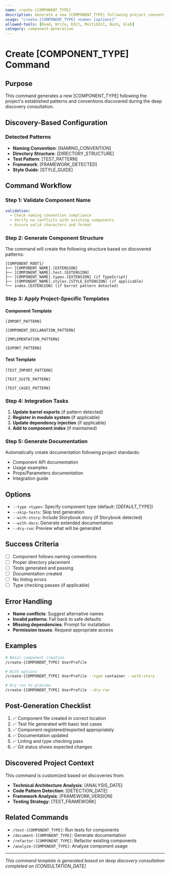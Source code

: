 ```yaml
---
name: create-[COMPONENT_TYPE]
description: Generate a new [COMPONENT_TYPE] following project conventions
usage: "create-[COMPONENT_TYPE] <name> [options]"
allowed-tools: [Read, Write, Edit, MultiEdit, Bash, Glob]
category: component-generation
---
```


# Create [COMPONENT_TYPE] Command

## Purpose
This command generates a new [COMPONENT_TYPE] following the project's established patterns and conventions discovered during the deep discovery consultation.

## Discovery-Based Configuration

### Detected Patterns
- **Naming Convention**: [NAMING_CONVENTION]
- **Directory Structure**: [DIRECTORY_STRUCTURE]
- **Test Pattern**: [TEST_PATTERN]
- **Framework**: [FRAMEWORK_DETECTED]
- **Style Guide**: [STYLE_GUIDE]

## Command Workflow

### Step 1: Validate Component Name
```yaml
validation:
  - Check naming convention compliance
  - Verify no conflicts with existing components
  - Ensure valid characters and format
```

### Step 2: Generate Component Structure

The command will create the following structure based on discovered patterns:

```
[COMPONENT_ROOT]/
├── [COMPONENT_NAME].[EXTENSION]
├── [COMPONENT_NAME].test.[EXTENSION]
├── [COMPONENT_NAME].types.[EXTENSION] (if TypeScript)
├── [COMPONENT_NAME].styles.[STYLE_EXTENSION] (if applicable)
└── index.[EXTENSION] (if barrel pattern detected)
```

### Step 3: Apply Project-Specific Templates

#### Component Template
```[LANGUAGE]
[IMPORT_PATTERN]

[COMPONENT_DECLARATION_PATTERN]

[IMPLEMENTATION_PATTERN]

[EXPORT_PATTERN]
```

#### Test Template
```[LANGUAGE]
[TEST_IMPORT_PATTERN]

[TEST_SUITE_PATTERN]

[TEST_CASES_PATTERN]
```

### Step 4: Integration Tasks

1. **Update barrel exports** (if pattern detected)
2. **Register in module system** (if applicable)
3. **Update dependency injection** (if applicable)
4. **Add to component index** (if maintained)

### Step 5: Generate Documentation

Automatically create documentation following project standards:
- Component API documentation
- Usage examples
- Props/Parameters documentation
- Integration guide

## Options

- `--type <type>`: Specify component type (default: [DEFAULT_TYPE])
- `--skip-tests`: Skip test generation
- `--with-story`: Include Storybook story (if Storybook detected)
- `--with-docs`: Generate extended documentation
- `--dry-run`: Preview what will be generated

## Success Criteria

- [ ] Component follows naming conventions
- [ ] Proper directory placement
- [ ] Tests generated and passing
- [ ] Documentation created
- [ ] No linting errors
- [ ] Type checking passes (if applicable)

## Error Handling

- **Name conflicts**: Suggest alternative names
- **Invalid patterns**: Fall back to safe defaults
- **Missing dependencies**: Prompt for installation
- **Permission issues**: Request appropriate access

## Examples

```bash
# Basic component creation
/create-[COMPONENT_TYPE] UserProfile

# With options
/create-[COMPONENT_TYPE] UserProfile --type container --with-story

# Dry run to preview
/create-[COMPONENT_TYPE] UserProfile --dry-run
```

## Post-Generation Checklist

1. ✅ Component file created in correct location
2. ✅ Test file generated with basic test cases
3. ✅ Component registered/exported appropriately
4. ✅ Documentation updated
5. ✅ Linting and type checking pass
6. ✅ Git status shows expected changes

## Discovered Project Context

This command is customized based on discoveries from:
- **Technical Architecture Analysis**: [ANALYSIS_DATE]
- **Code Pattern Detection**: [DETECTION_DATE]
- **Framework Analysis**: [FRAMEWORK_VERSION]
- **Testing Strategy**: [TEST_FRAMEWORK]

## Related Commands

- `/test-[COMPONENT_TYPE]`: Run tests for components
- `/document-[COMPONENT_TYPE]`: Generate documentation
- `/refactor-[COMPONENT_TYPE]`: Refactor existing components
- `/analyze-[COMPONENT_TYPE]`: Analyze component usage

---

*This command template is generated based on deep discovery consultation completed on [CONSULTATION_DATE]*